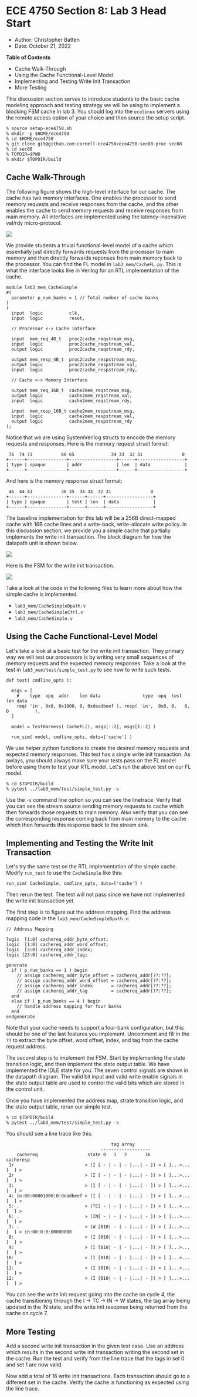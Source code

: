 
ECE 4750 Section 8: Lab 3 Head Start
==========================================================================

 - Author: Christopher Batten
 - Date: October 21, 2022

**Table of Contents**

 - Cache Walk-Through
 - Using the Cache Functional-Level Model
 - Implementing and Testing Write Init Transaction
 - More Testing

This discussion section serves to introduce students to the basic cache
modeling approach and testing strategy we will be using to implement a
blocking FSM cache in lab 3. You should log into the `ecelinux` servers
using the remote access option of your choice and then source the setup
script.

    % source setup-ece4750.sh
    % mkdir -p $HOME/ece4750
    % cd $HOME/ece4750
    % git clone git@github.com:cornell-ece4750/ece4750-sec08-proc sec08
    % cd sec08
    % TOPDIR=$PWD
    % mkdir $TOPDIR/build

Cache Walk-Through
--------------------------------------------------------------------------

The following figure shows the high-level interface for our cache. The
cache has two memory interfaces. One enables the processor to send memory
requests and receive responses from the cache, and the other enables the
cache to send memory requests and receive responses from main memory. All
interfaces are implemented using the latency-insensitive val/rdy
micro-protocol.

![](assets/fig/lab3-mem-ifc.png)

We provide students a trivial functional-level model of a cache which
essentially just directly forwards requests from the processor to main
memory and then directly forwards reponses from main memory back to the
processor. You can find the FL model in `lab3_mem/CacheFL.py`. This is
what the interface looks like in Verilog for an RTL implementation of the
cache.

    module lab3_mem_CacheSimple
    #(
      parameter p_num_banks = 1 // Total number of cache banks
    )
    (
      input  logic          clk,
      input  logic          reset,

      // Processor <-> Cache Interface

      input  mem_req_4B_t   proc2cache_reqstream_msg,
      input  logic          proc2cache_reqstream_val,
      output logic          proc2cache_reqstream_rdy,

      output mem_resp_4B_t  proc2cache_respstream_msg,
      output logic          proc2cache_respstream_val,
      input  logic          proc2cache_respstream_rdy,

      // Cache <-> Memory Interface

      output mem_req_16B_t  cache2mem_reqstream_msg,
      output logic          cache2mem_reqstream_val,
      input  logic          cache2mem_reqstream_rdy,

      input  mem_resp_16B_t cache2mem_respstream_msg,
      input  logic          cache2mem_respstream_val,
      output logic          cache2mem_respstream_rdy
    );

Notice that we are using SystemVerilog structs to encode the memory
requests and responses. Here is the memory request struct format:

     76  74 73           66 65              34 33  32 31               0
    +------+---------------+------------------+------+------------------+
    | type | opaque        | addr             | len  | data             |
    +------+---------------+------------------+------+------------------+

And here is the memory response struct format:

     46  44 43           36 35  34 33  32 31               0
    +------+---------------+------+------+------------------+
    | type | opaque        | test | len  | data             |
    +------+---------------+------+------+------------------+

The baseline implementation for this lab will be a 256B direct-mapped
cache with 16B cache lines and a write-back, write-allocate write policy.
In this discussion section, we provide you a simple cache that partially
implements the write init transaction. The block diagram for how the
datapath unit is shown below.

![](assets/fig/lab3-mem-simple-dpath.png)

Here is the FSM for the write init transaction.

![](assets/fig/lab3-mem-simple-ctrl.png)

Take a look at the code in the following files to learn more about how
the simple cache is implemented.

 - `lab3_mem/CacheSimpleDpath.v`
 - `lab3_mem/CacheSimpleCtrl.v`
 - `lab3_mem/CacheSimple.v`

Using the Cache Functional-Level Model
--------------------------------------------------------------------------

Let's take a look at a basic test for the write init transaction. They
primary way we will test our processors is by writing very small
sequences of memory requests and the expected memory responses. Take a
look at the test in `lab3_mem/test/simple_test.py` to see how to write
such tests.

    def test( cmdline_opts ):

      msgs = [
        #    type  opq  addr    len data                type  opq  test len data
        req( 'in', 0x0, 0x1000, 0, 0xdeadbeef ), resp( 'in',  0x0, 0,   0,  0          ),
      ]

      model = TestHarness( CacheFL(), msgs[::2], msgs[1::2] )

      run_sim( model, cmdline_opts, duts=['cache'] )

We use helper python functions to create the desired memory requests and
expected memory responses. This test has a single write init transaction.
As awlays, you should always make sure your tests pass on the FL model
before using them to test your RTL model. Let's run the above test on our
FL model.

    % cd $TOPDIR/build
    % pytest ../lab3_mem/test/simple_test.py -s

Use the `-s` command line option so you can see the linetrace. Verify
that you can see the stream source sending memory requests to cache which
then forwards those requests to main memory. Also verify that you can see
the corresponding response coming back from main memory to the cache
which then forwards this response back to the stream sink.

Implementing and Testing the Write Init Transaction
--------------------------------------------------------------------------

Let's try the same test on the RTL implementation of the simple cache.
Modify `run_test` to use the `CacheSimple` like this:

    run_sim( CacheSimple, cmdline_opts, duts=['cache'] )

Then rerun the test. The test will not pass since we have not implemented
the write init transaction yet.

The first step is to figure out the address mapping. Find the address
mapping code in the `lab3_mem/CacheSimpleDpath.v`:

    // Address Mapping

    logic  [1:0] cachereq_addr_byte_offset;
    logic  [1:0] cachereq_addr_word_offset;
    logic  [3:0] cachereq_addr_index;
    logic [23:0] cachereq_addr_tag;

    generate
      if ( p_num_banks == 1 ) begin
        // assign cachereq_addr_byte_offset = cachereq_addr[??:??];
        // assign cachereq_addr_word_offset = cachereq_addr[??:??];
        // assign cachereq_addr_index       = cachereq_addr[??:??];
        // assign cachereq_addr_tag         = cachereq_addr[??:??];
      end
      else if ( p_num_banks == 4 ) begin
        // handle address mapping for four banks
      end
    endgenerate

Note that your cache needs to support a four-bank configuration, but this
should be one of the last features you implement. Uncomment and fill in
the `??` to extract the byte offset, word offset, index, and tag from the
cache request address.

The second step is to implement the FSM. Start by implementing the state
transition logic, and then implement the state output table. We have
implemented the IDLE state for you. The seven control signals are shown
in the datapath diagram. The valid bit input and valid write enable
signals in the state output table are used to control the valid bits
which are stored in the control unit.

Once you have implemented the address map, strate transition logic, and
the state output table, rerun our simple test.

    % cd $TOPDIR/build
    % pytest ../lab3_mem/test/simple_test.py -s

You should see a line trace like this:

                                            tag array
                                        -------------------
        cachereq                   state 0   1   2       16                      cacheresp
     1r                           > (I [ - | - | - |...| - ]) > [ ]...>...[  ] >
     2r                           > (I [ - | - | - |...| - ]) > [ ]...>...[  ] >
     3:                           > (I [ - | - | - |...| - ]) > [ ]...>...[  ] >
     4: in:00:00001000:0:deadbeef > (I [ - | - | - |...| - ]) > [ ]...>...[  ] >
     5: .                         > (TC[ - | - | - |...| - ]) > [ ]...>...[  ] >
     6: .                         > (IN[ - | - | - |...| - ]) > [ ]...>...[  ] >
     7: .                         > (W [010| - | - |...| - ]) > [ ]...>...[  ] > in:00:0:0:00000000
     8:                           > (I [010| - | - |...| - ]) > [ ]...>...[  ] >
     9:                           > (I [010| - | - |...| - ]) > [ ]...>...[  ] >
    10:                           > (I [010| - | - |...| - ]) > [ ]...>...[  ] >
    11:                           > (I [010| - | - |...| - ]) > [ ]...>...[  ] >
    12:                           > (I [010| - | - |...| - ]) > [ ]...>...[  ] >

You can see the write init request going into the cache on cycle 4, the
cache transitioning through the I -> TC -> IN -> W states, the tag array
being updated in the IN state, and the write init resopnse being returned
from the cache on cycle 7.

More Testing
--------------------------------------------------------------------------

Add a second write init transaction in the given test case. Use an
address which results in the second write init transaction writing the
second set in the cache. Run the test and verify from the line trace that
the tags in set 0 and set 1 are now valid.

Now add a total of 16 write init transactions. Each transaction should go
to a different set in the cache. Verify the cache is functioning as
expected using the line trace.

